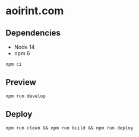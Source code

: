 # aoirint.com

## Dependencies

- Node 14
- npm 6

```shell
npm ci
```

## Preview

```shell
npm run develop
```

## Deploy

```shell
npm run clean && npm run build && npm run deploy
```
